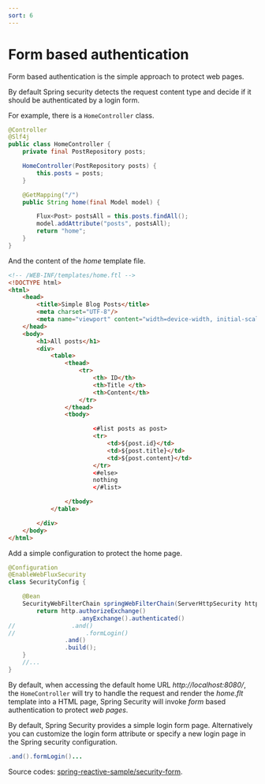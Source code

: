 ```yaml
---
sort: 6
---
```


# Form based authentication 

Form based authentication is the simple approach to protect web pages.  

By default Spring security detects the request content type and decide if it should be authenticated by a login form.

For example, there is a `HomeController` class.

```java
@Controller
@Slf4j
public class HomeController {
    private final PostRepository posts;

    HomeController(PostRepository posts) {
        this.posts = posts;
    }

    @GetMapping("/")
    public String home(final Model model) {

        Flux<Post> postsAll = this.posts.findAll();
        model.addAttribute("posts", postsAll);
        return "home";
    }
}
```

And the content of the  *home*  template file.

```html
<!-- /WEB-INF/templates/home.ftl -->
<!DOCTYPE html>
<html>
    <head>
        <title>Simple Blog Posts</title>
        <meta charset="UTF-8"/>
        <meta name="viewport" content="width=device-width, initial-scale=1.0"/>
    </head>
    <body>
        <h1>All posts</h1>
        <div>
            <table>
                <thead>
                    <tr>
                        <th> ID</th>
                        <th>Title </th>
                        <th>Content</th>
                    </tr>
                </thead>
                <tbody>

                        <#list posts as post>        
                        <tr>
                            <td>${post.id}</td>
                            <td>${post.title}</td>
                            <td>${post.content}</td>
                        </tr>
                        <#else>
                        nothing
                        </#list>

                </tbody>
            </table>  

        </div>
    </body>
</html>
```

Add a simple configuration to protect the home page.

```java
@Configuration
@EnableWebFluxSecurity
class SecurityConfig {

    @Bean
    SecurityWebFilterChain springWebFilterChain(ServerHttpSecurity http) throws Exception {
        return http.authorizeExchange()
                    .anyExchange().authenticated()
//                .and()
//                    .formLogin()
                .and()
                .build();
    }
    //...
}
```

By default, when accessing the default home URL *http://localhost:8080/*,  the `HomeController` will try to handle the request and render the *home.flt* template into a HTML page,  Spring Security will invoke *form* based authentication to protect *web pages*.

By default, Spring Security provides a simple login form page. Alternatively you can customize the login form attribute or specify a new login page in the Spring security configuration.

```java
.and().formLogin()...
```

Source codes: [spring-reactive-sample/security-form](https://github.com/hantsy/spring-reactive-sample/tree/master/security-form).

